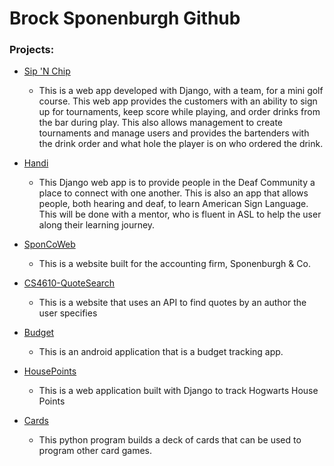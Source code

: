 # Brock Sponenburgh Github

### Projects:
* [Sip 'N Chip](https://github.com/bsponny/SipNChip)
	* This is a web app developed with Django, with a team, for a mini golf course. This web app provides the customers with an ability to sign up for tournaments,
	keep score while playing, and order drinks from the bar during play. This also allows management to create tournaments and manage users and provides the 
	bartenders with the drink order and what hole the player is on who ordered the drink.

* [Handi](https://github.com/bsponny/handi)
	* This Django web app is to provide people in the Deaf Community a place to connect with one another. This is also an app that allows people, both hearing and 
	deaf, to learn American Sign Language. This will be done with a mentor, who is fluent in ASL to help the user along their learning journey.

* [SponCoWeb](https://github.com/bsponny/SponCoWeb)
	* This is a website built for the accounting firm, Sponenburgh & Co.

* [CS4610-QuoteSearch](https://github.com/bsponny/CS4610-QuoteSearch)
	* This is a website that uses an API to find quotes by an author the user specifies

* [Budget](https://github.com/bsponny/budget)
	* This is an android application that is a budget tracking app.

* [HousePoints](https://github.com/bsponny/housePointsDjango)
	* This is a web application built with Django to track Hogwarts House Points

* [Cards](https://github.com/bsponny/cards)
	* This python program builds a deck of cards that can be used to program other card games.

